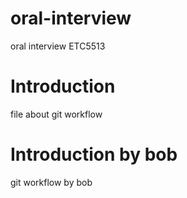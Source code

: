 # oral-interview
oral interview ETC5513

# Introduction
file about git workflow

# Introduction by bob
git workflow by bob

